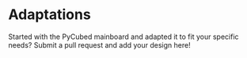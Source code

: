 # Adaptations
Started with the PyCubed mainboard and adapted it to fit your specific needs? Submit a pull request and add your design here!
